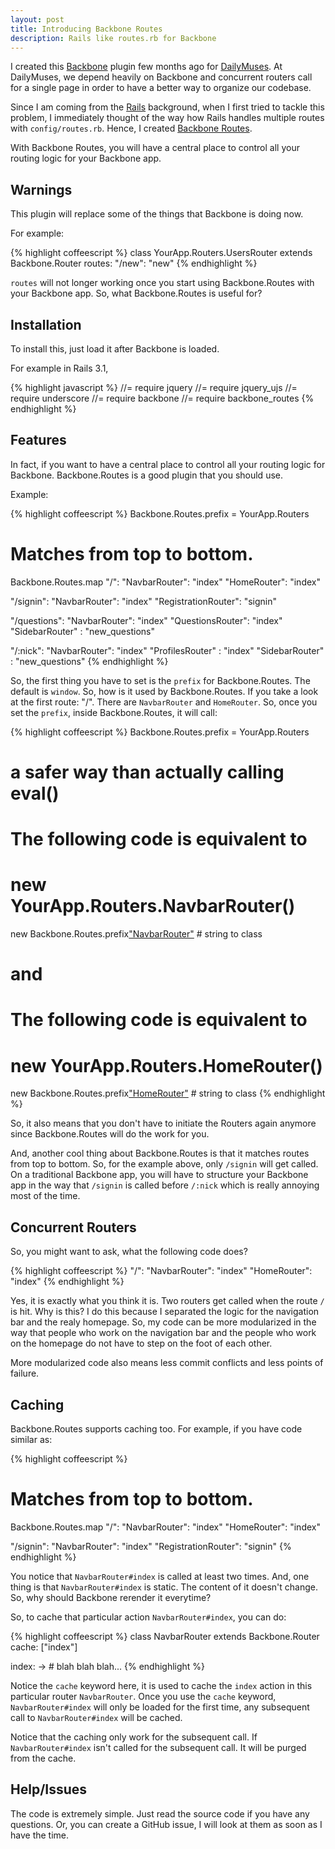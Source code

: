 ```yaml
---
layout: post
title: Introducing Backbone Routes 
description: Rails like routes.rb for Backbone 
---
```


I created this [Backbone][1] plugin few months ago for [DailyMuses][2]. At
DailyMuses, we depend heavily on Backbone and concurrent routers call
for a single page in order to have a better way to organize our
codebase.

Since I am coming from the [Rails][3] background, when I first tried to
tackle this problem, I immediately thought of the way how Rails handles
multiple routes with `config/routes.rb`. Hence, I created [Backbone
Routes][4].

With Backbone Routes, you will have a central place to control all
your routing logic for your Backbone app.

## Warnings

This plugin will replace some of the things that Backbone is
doing now.

For example:

{% highlight coffeescript %}
class YourApp.Routers.UsersRouter extends Backbone.Router
  routes:
    "/new": "new"
{% endhighlight %}

`routes` will not longer working once you start using Backbone.Routes
with your Backbone app. So, what Backbone.Routes is useful for?

## Installation

To install this, just load it after Backbone is loaded.

For example in Rails 3.1,

{% highlight javascript %}
//= require jquery
//= require jquery_ujs
//= require underscore
//= require backbone
//= require backbone_routes
{% endhighlight %}

## Features

In fact, if you want to have a central place to control all your routing
logic for Backbone. Backbone.Routes is a good plugin that you should
use.

Example:

{% highlight coffeescript %}
Backbone.Routes.prefix = YourApp.Routers

# Matches from top to bottom.
Backbone.Routes.map
  "/":
    "NavbarRouter": "index"
    "HomeRouter": "index"

  "/signin":
    "NavbarRouter": "index"
    "RegistrationRouter": "signin"

  "/questions":
    "NavbarRouter": "index"
    "QuestionsRouter": "index"
    "SidebarRouter"  : "new_questions"

  "/:nick":
    "NavbarRouter": "index"
    "ProfilesRouter" : "index"
    "SidebarRouter"  : "new_questions"
{% endhighlight %}

So, the first thing you have to set is the `prefix` for Backbone.Routes.
The default is `window`. So, how is it used by Backbone.Routes. If you
take a look at the first route: "/". There are `NavbarRouter` and
`HomeRouter`. So, once you set the `prefix`, inside Backbone.Routes, it
will call:

{% highlight coffeescript %}
Backbone.Routes.prefix = YourApp.Routers

# a safer way than actually calling eval()

# The following code is equivalent to
# new YourApp.Routers.NavbarRouter()
new Backbone.Routes.prefix["NavbarRouter"]() # string to class

# and

# The following code is equivalent to
# new YourApp.Routers.HomeRouter()
new Backbone.Routes.prefix["HomeRouter"]() # string to class
{% endhighlight %}

So, it also means that you don't have to initiate the Routers again
anymore since Backbone.Routes will do the work for you.

And, another cool thing about Backbone.Routes is that it matches routes
from top to bottom. So, for the example above, only `/signin` will get
called. On a traditional Backbone app, you will have to structure your
Backbone app in the way that `/signin` is called before `/:nick` which
is really annoying most of the time.

## Concurrent Routers

So, you might want to ask, what the following code does?

{% highlight coffeescript %}
"/":
  "NavbarRouter": "index"
  "HomeRouter": "index"
{% endhighlight %}

Yes, it is exactly what you think it is. Two routers get called when the
route `/` is hit. Why is this? I do this because I separated the logic
for the navigation bar and the realy homepage. So, my code can be more
modularized in the way that people who work on the navigation bar and
the people who work on the homepage do not have to step on the foot of
each other.

More modularized code also means less commit conflicts and less points
of
failure.

## Caching

Backbone.Routes supports caching too. For example, if you have code
similar as:

{% highlight coffeescript %}
# Matches from top to bottom.
Backbone.Routes.map
  "/":
    "NavbarRouter": "index"
    "HomeRouter": "index"

  "/signin":
    "NavbarRouter": "index"
    "RegistrationRouter": "signin"
{% endhighlight %}

You notice that `NavbarRouter#index` is called at least two times. And,
one
thing is that `NavbarRouter#index` is static. The content of it doesn't
change. So, why should Backbone rerender it everytime?

So, to cache that particular action `NavbarRouter#index`, you can do:

{% highlight coffeescript %}
class NavbarRouter extends Backbone.Router
  cache: ["index"]

  index: ->
    # blah blah blah...
{% endhighlight %}

Notice the `cache` keyword here, it is used to cache the `index` action
in this particular router `NavbarRouter`. Once you use the `cache`
keyword, `NavbarRouter#index` will only be loaded for the first time,
any subsequent call to `NavbarRouter#index` will be cached.

Notice that the caching only work for the subsequent call. If
`NavbarRouter#index` isn't called for the subsequent call. It will be
purged from the cache.

## Help/Issues

The code is extremely simple. Just read the source code if you have any
questions. Or, you can create a GitHub issue, I will look at them as
soon as I have the time.

[1]: http://documentcloud.github.com/backbone/
[2]: http://dailymus.es/
[3]: http://rubyonrails.org/ 
[4]: https://github.com/siong1987/backbone_routes/  
